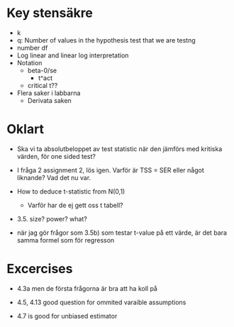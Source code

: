 
# Key stensäkre
* k
* q: Number of values in the hypothesis test that we are testng
* number df
* Log linear and linear log interpretation
* Notation
  * beta-0/se
    * t^act
  * critical t??
* Flera saker i labbarna
  * Derivata saken

# Oklart

* Ska vi ta absolutbeloppet av test statistic när den jämförs med kritiska värden, för one sided test?

* I fråga 2 assignment 2, lös igen. Varför är TSS = SER eller något liknande? Vad det nu var.

* How to deduce t-statistic from N(0,1)
     * Varför har de ej gett oss t tabell?

* 3.5. size? power? what?

* när jag gör frågor som 3.5b) som testar t-value på ett värde, är det bara samma formel som för  regresson

# Excercises
* 4.3a men de första frågorna är bra att ha koll på

* 4.5, 4.13 good question for ommited varaible assumptions
* 4.7 is good for unbiased estimator

